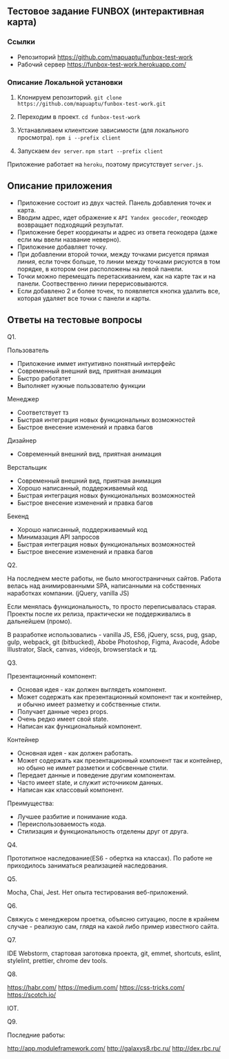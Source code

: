 ## Тестовое задание FUNBOX (интерактивная карта)

### Ссылки

- Репозиторий https://github.com/mapuaptu/funbox-test-work
- Рабочий сервер https://funbox-test-work.herokuapp.com/

### Описание Локальной установки

  1. Клонируем репозиторий. `git clone https://github.com/mapuaptu/funbox-test-work.git`
  
  2. Переходим в проект. `cd funbox-test-work`
  
  3. Устанавливаем клиентские зависимости (для локального просмотра). `npm i --prefix client`

  4. Запускаем `dev server`. `npm start --prefix client`
  
Приложение работает на `heroku`, поэтому присутствует `server.js`.

## Описание приложения

- Приложение состоит из двух частей. Панель добавления точек и карта.
- Вводим адрес, идет ображение к `API Yandex geocoder`, геокодер возвращает подходящий результат.
- Приложение берет координаты и адрес из ответа геокодера (даже если мы ввели название неверно).
- Приложение добавляет точку.
- При добавлении второй точки, между точками рисуется прямая линия, если точек больше, то линии между точками рисуются
 в том порядке, в котором они расположены на левой панели.
- Точки можно перемещать перетаскиванием, как на карте так и на панели. Соотвественно линии перерисовываются.
- Если добавлено 2 и более точек, то появляется кнопка удалить все, которая удаляет все точки с панели и карты.

## Ответы на тестовые вопросы

Q1.

Пользователь
  - Приложение иммет интуитивно понятный интерфейс
  - Современный внешний вид, приятная анимация
  - Быстро работатет
  - Выполняет нужные пользователю функции

Менеджер
  - Соответствует тз
  - Быстрая интеграция новых функциональных возможностей
  - Быстрое внесение изменений и правка багов

Дизайнер
  - Современный внешний вид, приятная анимация

Верстальщик
  - Современный внешний вид, приятная анимация
  - Хорошо написанный, поддерживаемый код
  - Быстрая интеграция новых функциональных возможностей
  - Быстрое внесение изменений и правка багов

Бекенд
  - Хорошо написанный, поддерживаемый код
  - Минимазация API запросов
  - Быстрая интеграция новых функциональных возможностей
  - Быстрое внесение изменений и правка багов
  
Q2.

На последнем месте работы, не было многостраничных сайтов.
Работа велась над анимированными SPA, написанными на собственных наработках компании. (jQuery, vanilla JS)

Если менялась функциональность, то просто переписывалась старая. Проекты после их релиза, практически не поддерживались
в дальнейшем (промо).

В разработке использовались - vanilla JS, ES6, jQuery, scss, pug, gsap, gulp, webpack, git (bitbucked), Abobe Photoshop,
Figma, Avacode, Adobe Illustrator, Slack, canvas, videojs, browserstack и тд.

Q3.

Презентационный компонент:
- Основая идея - как должен выглядеть компонент.
- Может содержать как презентационный компонент так и контейнер, и обычно имеет разметку и собственные стили.
- Получает данные через props.
- Очень редко имеет свой state.
- Написан как функциональный компонент.

Контейнер
- Основная идея - как должен работать.
- Может содержать как презентационный компонент так и контейнер, но обыно не иммет разметки и собсвенные стили.
- Передает данные и поведение другим компонентам.
- Часто имеет state, и служит источником данных.
- Написан как классовый компонент.

Преимущества:

- Лучшее разбитие и понимание кода.
- Переиспользоваемость кода.
- Стилизация и функциональность отделены друг от друга.

Q4.

Прототипное наследование(ES6 - обертка на классах). По работе не приходилось заниматься реализацией наследования.

Q5.

Mocha, Chai, Jest. Нет опыта тестирования веб-приложений.

Q6.

Свяжусь с менеджером проетка, объясню ситуацию, после в крайнем случае - реализую сам, глядя на какой либо пример
известного сайта.

Q7.

IDE Webstorm, стартовая заготовка проекта, git, emmet, shortcuts, eslint, stylelint, prettier, chrome dev tools.

Q8.

https://habr.com/
https://medium.com/
https://css-tricks.com/
https://scotch.io/

IOT.

Q9.

Последние работы:

http://app.moduleframework.com/
http://galaxys8.rbc.ru/
http://dex.rbc.ru/
